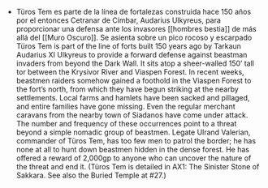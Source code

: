 - Türos Tem es parte de la línea de fortalezas construida hace 150 años por el entonces Cetranar de Címbar, Audarius Ulkyreus, para proporcionar una defensa ante los invasores [[hombres bestia]] de más allá del [[Muro Oscuro]]. Se asienta sobre un pico rocoso y escarpado Türos Tem is part of the line of forts built 150 years ago by
  Tarkaun Audarius XI Ulkyreus to provide a forward defense
  against beastman invaders from beyond the Dark Wall. It sits
  atop a sheer-walled 150’ tall tor between the Krysivor River and
  Viaspen Forest. In recent weeks, beastmen raiders somehow
  gained a foothold in the Viaspen Forest to the fort’s north, from
  which they have begun striking at the nearby settlements. Local
  farms and hamlets have been sacked and pillaged, and entire
  families have gone missing. Even the regular merchant caravans
  from the nearby town of Siadanos have come under attack. The
  number and frequency of these occurrences point to a threat
  beyond a simple nomadic group of beastmen. Legate Ulrand
  Valerian, commander of Türos Tem, has too few men to patrol
  the border; he has none at all to hunt down beastmen hidden in
  the dense forest. He has offered a reward of 2,000gp to anyone
  who can uncover the nature of the threat and end it. (Türos Tem
  is detailed in AX1: The Sinister Stone of Sakkara. See also the
  Buried Temple at #27.)
